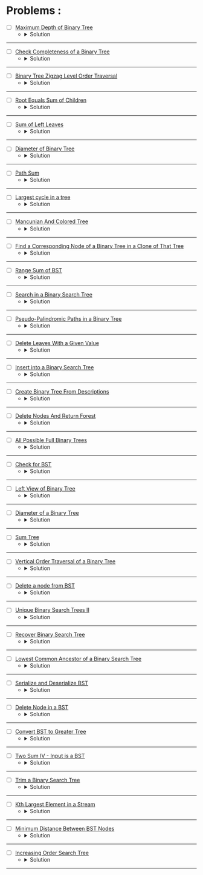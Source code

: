 # Problems :

* [ ] [Maximum Depth of Binary Tree](https://leetcode.com/problems/maximum-depth-of-binary-tree/) 
    * <details>
        <summary> Solution </summary>

        ```c++
            class Solution {
            public:
                int maxDepth(TreeNode* root) {
                    if(root == NULL) return 0;
                    return max(maxDepth(root->left), maxDepth(root->right)) + 1;
                }
            };
        
    </details>

---

* [ ] [Check Completeness of a Binary Tree](https://leetcode.com/problems/check-completeness-of-a-binary-tree/) 
    * <details>
        <summary> Solution </summary>

        ```c++
            /**
             * Definition for a binary tree node.
            * struct TreeNode {
            *     int val;
            *     TreeNode *left;
            *     TreeNode *right;
            *     TreeNode() : val(0), left(nullptr), right(nullptr) {}
            *     TreeNode(int x) : val(x), left(nullptr), right(nullptr) {}
            *     TreeNode(int x, TreeNode *left, TreeNode *right) : val(x), left(left), right(right) {}
            * };
            */
            class Solution {
            public:
                bool isCompleteTree(TreeNode* root) {
                    queue<TreeNode*>bfs;
                    bfs.push(root);
                    while(bfs.front() != nullptr){
                        TreeNode* temp = bfs.front();
                        bfs.push(temp->left);
                        bfs.push(temp->right);
                        bfs.pop();
                    }
                    while(!bfs.empty() && bfs.front() == nullptr)bfs.pop();
                    return bfs.empty();
                }
            };
        
    </details>

---

* [ ] [Binary Tree Zigzag Level Order Traversal](https://leetcode.com/problems/binary-tree-zigzag-level-order-traversal/description/?source=submission-ac) 
    * <details>
        <summary> Solution </summary>

        ```c++
            /**
             * Definition for a binary tree node.
            * struct TreeNode {
            *     int val;
            *     TreeNode *left;
            *     TreeNode *right;
            *     TreeNode() : val(0), left(nullptr), right(nullptr) {}
            *     TreeNode(int x) : val(x), left(nullptr), right(nullptr) {}
            *     TreeNode(int x, TreeNode *left, TreeNode *right) : val(x), left(left), right(right) {}
            * };
            */
            class Solution {
            public:
                vector<vector<int>> zigzagLevelOrder(TreeNode* root) {
                    vector<vector<int>>ans;
                    queue<TreeNode*>bfs;
                    if(root != nullptr)bfs.push(root);
                    bool flag = false;
                    while(!bfs.empty()){
                        ans.push_back(vector<int>());
                        queue<TreeNode*>temp;
                        while(!bfs.empty()){
                            ans.back().push_back(bfs.front()->val);
                            if(bfs.front()->left != nullptr)temp.push(bfs.front()->left);
                            if(bfs.front()->right != nullptr)temp.push(bfs.front()->right);
                            bfs.pop();
                        }
                        if(flag)reverse(ans.back().begin(), ans.back().end());
                        flag ^= true;
                        bfs = temp;
                    }
                    return ans;
                }
            };
        
    </details>

---

* [ ] [Root Equals Sum of Children](https://leetcode.com/problems/root-equals-sum-of-children/description/) 
    * <details>
        <summary> Solution </summary>

        ```c++
            /**
            * Definition for a binary tree node.
            * struct TreeNode {
            *     int val;
            *     TreeNode *left;
            *     TreeNode *right;
            *     TreeNode() : val(0), left(nullptr), right(nullptr) {}
            *     TreeNode(int x) : val(x), left(nullptr), right(nullptr) {}
            *     TreeNode(int x, TreeNode *left, TreeNode *right) : val(x), left(left), right(right) {}
            * };
            */
            class Solution {
            public:
                bool checkTree(TreeNode* root) {
                    return (root->val == (root->left->val + root->right->val));
                }
            };
        
    </details>

---

* [ ] [Sum of Left Leaves](https://leetcode.com/problems/sum-of-left-leaves/) 
    * <details>
        <summary> Solution </summary>

        ```c++
            /**
            * Definition for a binary tree node.
            * struct TreeNode {
            *     int val;
            *     TreeNode *left;
            *     TreeNode *right;
            *     TreeNode() : val(0), left(nullptr), right(nullptr) {}
            *     TreeNode(int x) : val(x), left(nullptr), right(nullptr) {}
            *     TreeNode(int x, TreeNode *left, TreeNode *right) : val(x), left(left), right(right) {}
            * };
            */
            class Solution {
            public:
                int sumOfLeftLeaves(TreeNode* root) {
                    if(root == nullptr)return 0;
                    TreeNode* temp = root->left;
                    if(temp != nullptr && temp->left == nullptr && temp->right == nullptr){
                        return temp->val + sumOfLeftLeaves(root->right);
                    }
                    else return sumOfLeftLeaves(root->left) + sumOfLeftLeaves(root->right);
                }
            };
        
    </details>

---

* [ ] [Diameter of Binary Tree](https://leetcode.com/problems/diameter-of-binary-tree/description/) 
    * <details>
        <summary> Solution </summary>

        ```c++
            /**
            * Definition for a binary tree node.
            * struct TreeNode {
            *     int val;
            *     TreeNode *left;
            *     TreeNode *right;
            *     TreeNode() : val(0), left(nullptr), right(nullptr) {}
            *     TreeNode(int x) : val(x), left(nullptr), right(nullptr) {}
            *     TreeNode(int x, TreeNode *left, TreeNode *right) : val(x), left(left), right(right) {}
            * };
            */
            class Solution {
                int len(TreeNode* root, int& ans){
                    if(root == nullptr)return 0;
                    int mx1 = len(root->left, ans);
                    int mx2 = len(root->right, ans);
                    ans = max(ans, mx1 + mx2);
                    return max(mx1, mx2) + 1;
                }
            public:
                int diameterOfBinaryTree(TreeNode* root) {
                    int ans = 0;
                    len(root, ans);
                    return ans;
                }
            };
        
    </details>

---

* [ ] [Path Sum](https://leetcode.com/problems/path-sum/description/) 
    * <details>
        <summary> Solution </summary>

        ```c++
            /**
            * Definition for a binary tree node.
            * struct TreeNode {
            *     int val;
            *     TreeNode *left;
            *     TreeNode *right;
            *     TreeNode() : val(0), left(nullptr), right(nullptr) {}
            *     TreeNode(int x) : val(x), left(nullptr), right(nullptr) {}
            *     TreeNode(int x, TreeNode *left, TreeNode *right) : val(x), left(left), right(right) {}
            * };
            */
            class Solution {
                bool Check(TreeNode* root, int sum, int& targetSum){
                    if(root == nullptr)return (sum == targetSum);
                    bool flag = false;
                    sum += root->val;
                    if(root->right == nullptr || root->left != nullptr)flag |= Check(root->left, sum, targetSum);
                    if(root->left == nullptr || root->right != nullptr)flag |= Check(root->right, sum, targetSum);
                    return flag;
                }
            public:
                bool hasPathSum(TreeNode* root, int targetSum) {
                    if(root == nullptr)return false;
                    return Check(root, 0, targetSum);
                }
            };
        
    </details>

---

* [ ] [Largest cycle in a tree](https://www.hackerearth.com/practice/data-structures/trees/binary-and-nary-trees/practice-problems/approximate/largest-cycle-in-a-tree-9113b3ab/) 
    * <details>
        <summary> Solution </summary>

        ```c++
            #include<bits/stdc++.h>
            using namespace std;
            typedef long long ll;
            #define endl '\n'

            void Farest_Node(int node, vector<vector<int>>&adj, vector<int>&depth, vector<int>&vis){
                vis[node] = 1;
                for(auto &child: adj[node]){
                    if(!vis[child]){
                        depth[child] = 1 + depth[node];
                        Farest_Node(child, adj, depth, vis);
                    }
                }
            }

            int Wanted_Node(int n, int Farest, vector<vector<int>>&adj){
                int mx = -1, node = -1;
                vector<int>depth(n + 1), vis(n + 1);
                Farest_Node(Farest, adj, depth, vis);
                for(int i = 1; i <= n;i++){
                    if(mx < depth[i]){
                        mx = depth[i];
                        node = i;
                    }
                }
                return node;
            }

            void solve(){
                int n;cin >> n;
                vector<vector<int>>adj(n + 1);
                for(int i = 1; i < n;i++){
                    int u, v;cin >> u >> v;
                    adj[u].push_back(v);
                    adj[v].push_back(u);
                }
                // The solution is to find the farest node from any node then find the farest node from this node
                // this is the prove of this idea :
                // https://stackoverflow.com/questions/20010472/proof-of-correctness-algorithm-for-diameter-of-a-tree-in-graph-theory
                int a = Wanted_Node(n, 1, adj);
                int b = Wanted_Node(n, a, adj);
                cout << a << ' ' << b << endl;
            }

            int main(){
                ios_base::sync_with_stdio(0), cin.tie(0), cout.tie(0);
                #ifndef ONLINE_JUDGE
                freopen("Input.txt", "r", stdin);
                freopen("Output.txt", "w", stdout);
                #endif
                int t = 1;
                for(int i = 1; i <= t;i++){
                    solve();
                }
                return 0;
            }
        
    </details>

---

* [ ] [Mancunian And Colored Tree](https://www.hackerearth.com/practice/data-structures/trees/binary-and-nary-trees/practice-problems/algorithm/mancunian-and-colored-tree/) 
    * <details>
        <summary> Solution </summary>

        ```c++
            #include<bits/stdc++.h>
            using namespace std;
            typedef long long ll;
            #define endl '\n'

            int *carr, *res;

            void DFS(int node, vector<vector<int>>&adj, vector<int>&color){

                res[node] = carr[color[node]];
                int past = carr[color[node]];
                carr[color[node]] = node;

                for(auto &child: adj[node]){
                    DFS(child, adj, color);
                    carr[color[node]] = node;
                }

                carr[color[node]] = past;
            }


            void solve(){
                int n, c;cin >> n >> c;
                vector<vector<int>>adj(n + 1);
                vector<int>color(n + 1);
                for(int i = 1; i < n;i++){
                    int x;cin >> x;
                    adj[x].push_back(i + 1);
                }
                for(int i = 1; i <= n;i++){
                    int x;cin >> x;
                    color[i] = x;
                }
                carr = new int[c + 1];
                memset(carr, -1, (c +  1) * sizeof(int));
                res = new int[n + 1];

                DFS(1, adj, color);

                for(int i = 1; i <= n;i++)cout << res[i] << " \n"[i == n];

                delete[] carr;
                delete[] res;
            }

            int main(){
                ios_base::sync_with_stdio(0), cin.tie(0), cout.tie(0);
                #ifndef ONLINE_JUDGE
                freopen("Input.txt", "r", stdin);
                freopen("Output.txt", "w", stdout);
                #endif
                int t = 1;
                for(int i = 1; i <= t;i++){
                    solve();
                }
                return 0;
            }
        
    </details>

---


* [ ] [Find a Corresponding Node of a Binary Tree in a Clone of That Tree](https://leetcode.com/problems/find-a-corresponding-node-of-a-binary-tree-in-a-clone-of-that-tree/description/) 
    * <details>
        <summary> Solution </summary>

        ```c++
            /**
             * Definition for a binary tree node.
            * struct TreeNode {
            *     int val;
            *     TreeNode *left;
            *     TreeNode *right;
            *     TreeNode(int x) : val(x), left(NULL), right(NULL) {}
            * };
            */

            class Solution {
                TreeNode* Res(TreeNode* cloned, TreeNode* target){
                    if(cloned == nullptr)
                        return nullptr;

                    if(cloned->val == target->val){
                        return cloned;
                    }
                    TreeNode* left = Res(cloned->left, target);
                    TreeNode* right = Res(cloned->right, target);
                    if(left != nullptr)return left;
                    else if(right != nullptr)return right;
                    return nullptr;
                }
            public:
                TreeNode* getTargetCopy(TreeNode* original, TreeNode* cloned, TreeNode* target) {
                    return Res(cloned, target);
                }
            };
        
    </details>

---



* [ ] [Range Sum of BST](https://leetcode.com/problems/range-sum-of-bst/description/) 
    * <details>
        <summary> Solution </summary>

        ```c++
            /**
             * Definition for a binary tree node.
            * struct TreeNode {
            *     int val;
            *     TreeNode *left;
            *     TreeNode *right;
            *     TreeNode() : val(0), left(nullptr), right(nullptr) {}
            *     TreeNode(int x) : val(x), left(nullptr), right(nullptr) {}
            *     TreeNode(int x, TreeNode *left, TreeNode *right) : val(x), left(left), right(right) {}
            * };
            */
            class Solution {
            public:
                int rangeSumBST(TreeNode* root, int low, int high) {
                    if(root == nullptr)
                        return 0;
                    
                    int sum = 0;
                    if(root->val >= low && root->val <= high)
                        sum = root->val;
                    sum += rangeSumBST(root->left, low, high);
                    sum += rangeSumBST(root->right, low, high);
                    return sum;
                }
            };
        
    </details>

---


* [ ] [Search in a Binary Search Tree](https://leetcode.com/problems/search-in-a-binary-search-tree/description/) 
    * <details>
        <summary> Solution </summary>

        ```c++
            /**
             * Definition for a binary tree node.
            * struct TreeNode {
            *     int val;
            *     TreeNode *left;
            *     TreeNode *right;
            *     TreeNode() : val(0), left(nullptr), right(nullptr) {}
            *     TreeNode(int x) : val(x), left(nullptr), right(nullptr) {}
            *     TreeNode(int x, TreeNode *left, TreeNode *right) : val(x), left(left), right(right) {}
            * };
            */
            class Solution {
            public:
                TreeNode* searchBST(TreeNode* root, int val) {
                    if(root == nullptr)
                        return nullptr;

                    if(root->val == val)
                        return root;

                    TreeNode* left = searchBST(root->left, val);
                    TreeNode* right = searchBST(root->right, val);
                    if(left != nullptr)return left;
                    if(right != nullptr)return right;
                    return nullptr;
                }
            };
        
    </details>

---


* [ ] [Pseudo-Palindromic Paths in a Binary Tree](https://leetcode.com/problems/pseudo-palindromic-paths-in-a-binary-tree/description/?envType=daily-question&envId=2024-01-24) 
    * <details>
        <summary> Solution </summary>

        ```c++
            /**
             * Definition for a binary tree node.
            * struct TreeNode {
            *     int val;
            *     TreeNode *left;
            *     TreeNode *right;
            *     TreeNode() : val(0), left(nullptr), right(nullptr) {}
            *     TreeNode(int x) : val(x), left(nullptr), right(nullptr) {}
            *     TreeNode(int x, TreeNode *left, TreeNode *right) : val(x), left(left), right(right) {}
            * };
            */
            class Solution {
                int frq[10]{0};
            public:
                int pseudoPalindromicPaths (TreeNode* root) {
                    frq[root->val]++;
                    int ret = 0;
                    if(root->left == nullptr && root->right == nullptr){
                        int odd = 0;
                        for(int i = 1; i <= 9;i++){
                            odd += (frq[i] % 2);
                        }
                        ret += (odd <= 1);
                    }

                    if(root->left != nullptr)ret += pseudoPalindromicPaths(root->left);
                    if(root->right != nullptr)ret += pseudoPalindromicPaths(root->right);
                    frq[root->val]--;
                    return ret;
                }
            };
        
    </details>

---



* [ ] [Delete Leaves With a Given Value](https://leetcode.com/problems/delete-leaves-with-a-given-value/description/) 
    * <details>
        <summary> Solution </summary>

        ```c++
            /**
            * Definition for a binary tree node.
            * struct TreeNode {
            *     int val;
            *     TreeNode *left;
            *     TreeNode *right;
            *     TreeNode() : val(0), left(nullptr), right(nullptr) {}
            *     TreeNode(int x) : val(x), left(nullptr), right(nullptr) {}
            *     TreeNode(int x, TreeNode *left, TreeNode *right) : val(x), left(left),
            * right(right) {}
            * };
            */
            class Solution {
            public:
                TreeNode* removeLeafNodes(TreeNode* root, int target) {
                    if(root == nullptr)
                        return nullptr;
                    root->left = removeLeafNodes(root->left, target);
                    root->right = removeLeafNodes(root->right, target);
                    if(root->left == nullptr && root->right == nullptr && root->val == target)
                        return nullptr;
                    return root;
                }
            };
        
    </details>

---



* [ ] [Insert into a Binary Search Tree](https://leetcode.com/problems/insert-into-a-binary-search-tree/description/) 
    * <details>
        <summary> Solution </summary>

        ```c++
            /**
            * Definition for a binary tree node.
            * struct TreeNode {
            *     int val;
            *     TreeNode *left;
            *     TreeNode *right;
            *     TreeNode() : val(0), left(nullptr), right(nullptr) {}
            *     TreeNode(int x) : val(x), left(nullptr), right(nullptr) {}
            *     TreeNode(int x, TreeNode *left, TreeNode *right) : val(x), left(left), right(right) {}
            * };
            */
            class Solution {
            public:
                TreeNode* insertIntoBST(TreeNode* root, int val) {
                    if(root == nullptr) {
                        root = new TreeNode(val);
                        return root;
                    }
                    if(val < root->val) root->left = insertIntoBST(root->left, val);
                    else root->right = insertIntoBST(root->right, val);
                    return root;
                }
            };
        
    </details>

---




* [ ] [Create Binary Tree From Descriptions](https://leetcode.com/problems/create-binary-tree-from-descriptions/description/) 
    * <details>
        <summary> Solution </summary>

        ```c++
            /**
            * Definition for a binary tree node.
            * struct TreeNode {
            *     int val;
            *     TreeNode *left;
            *     TreeNode *right;
            *     TreeNode() : val(0), left(nullptr), right(nullptr) {}
            *     TreeNode(int x) : val(x), left(nullptr), right(nullptr) {}
            *     TreeNode(int x, TreeNode *left, TreeNode *right) : val(x), left(left), right(right) {}
            * };
            */
            class Solution {
            public:
                TreeNode* createBinaryTree(vector<vector<int>>& descriptions) {
                    unordered_map<int, TreeNode*> relation, parent;
                    TreeNode* root = nullptr, *ch = nullptr;
                    for(auto &edge: descriptions) {
                        int par = edge[0], child = edge[1], isLeft = edge[2];
                        TreeNode* p = relation[par];
                        TreeNode* c = relation[child];
                        if(p == nullptr) p = new TreeNode(par);
                        if(c == nullptr) c = new TreeNode(child);
                        if(isLeft == true) p->left = c;
                        else p->right = c;
                        relation[par] = p;
                        relation[child] = c;
                        parent[child] = p;
                        ch = c;
                    }
                    while(ch != nullptr) {
                        root = ch;
                        ch = parent[ch->val];
                    }
                    return root;
                }
            };
        
    </details>

---





* [ ] [Delete Nodes And Return Forest](https://leetcode.com/problems/delete-nodes-and-return-forest/description/) 
    * <details>
        <summary> Solution </summary>

        ```c++
            /**
            * Definition for a binary tree node.
            * struct TreeNode {
            *     int val;
            *     TreeNode *left;
            *     TreeNode *right;
            *     TreeNode() : val(0), left(nullptr), right(nullptr) {}
            *     TreeNode(int x) : val(x), left(nullptr), right(nullptr) {}
            *     TreeNode(int x, TreeNode *left, TreeNode *right) : val(x), left(left), right(right) {}
            * };
            */
            class Solution {
                TreeNode* toDelete(TreeNode*& root, unordered_map<int, bool>& mark, vector<TreeNode*>& res) {
                    if(root == nullptr) return nullptr;
                    root->left = toDelete(root->left, mark, res);
                    root->right = toDelete(root->right, mark, res);
                    if(mark[root->val] == true) {
                        if(root->left != nullptr)
                            res.push_back(root->left);
                        if(root->right != nullptr)
                            res.push_back(root->right);
                        root = nullptr;
                    }
                    return root;
                }
            public:
                vector<TreeNode*> delNodes(TreeNode* root, vector<int>& to_delete) {
                    vector<TreeNode*> res;
                    unordered_map<int, bool> mark;
                    for(auto &deleted: to_delete)
                        mark[deleted] = true;
                    toDelete(root, mark, res);
                    if(root != nullptr)
                        res.push_back(root);
                    return res;
                }
            };
        
    </details>

---



* [ ] [All Possible Full Binary Trees](https://leetcode.com/problems/all-possible-full-binary-trees/) 
    * <details>
        <summary> Solution </summary>

        ```c++
            /**
            * Definition for a binary tree node.
            * struct TreeNode {
            *     int val;
            *     TreeNode *left;
            *     TreeNode *right;
            *     TreeNode() : val(0), left(nullptr), right(nullptr) {}
            *     TreeNode(int x) : val(x), left(nullptr), right(nullptr) {}
            *     TreeNode(int x, TreeNode *left, TreeNode *right) : val(x), left(left), right(right) {}
            * };
            */
            class Solution {
                unordered_map<int, vector<TreeNode*>> memo;
                vector<TreeNode*> buildFullBinaryTree(int n) {
                    if(!(n & 1))
                        return {};
                    if(n == 1) {
                        return {new TreeNode()};
                    }
                    if(memo.find(n) != memo.end())
                        return memo[n];
                    vector<TreeNode*> Final;
                    for(int left = 1; left < n;++left) {
                        int right = n - left - 1;
                        if((left & 1) && (right & 1)) {
                            vector<TreeNode*> retLeft = buildFullBinaryTree(left);
                            vector<TreeNode*> retRight = buildFullBinaryTree(right);
                            
                            
                            int n = retLeft.size();
                            int m = retRight.size();
                            for(int i = 0; i < n;i++) {
                                for(int j = 0; j < m;j++) {
                                    TreeNode* root = new TreeNode();
                                    root->left = retLeft[i];
                                    root->right = retRight[j];
                                    Final.push_back(root);
                                }
                            }
                        }
                    }
                    memo[n] = Final;
                    return Final;
                }
            public:
                vector<TreeNode*> allPossibleFBT(int n) {
                    return buildFullBinaryTree(n);        
                }
            };
        
    </details>

---





* [ ] [Check for BST](https://www.geeksforgeeks.org/problems/check-for-bst/1?page=1&category=Tree,Binary%20Search%20Tree&sortBy=submissions) 
    * <details>
        <summary> Solution </summary>

        ```c++
            //{ Driver Code Starts
            #include <bits/stdc++.h>
            using namespace std;
            #define MAX_HEIGHT 100000

            // Tree Node
            struct Node {
                int data;
                Node* left;
                Node* right;

                Node(int val) {
                    data = val;
                    left = right = NULL;
                }
            };


            // } Driver Code Ends
            class Solution {
                bool isBST(Node* root, int mn, int mx) {
                    if(root == nullptr) 
                        return true;
                    if(root->data < mn || root->data > mx)
                        return false;
                    bool ret = true;
                    ret &= isBST(root->left, mn, root->data - 1);
                    ret &= isBST(root->right, root->data + 1, mx);
                    return ret;
                }
            public:
                // Function to check whether a Binary Tree is BST or not.
                bool isBST(Node* root) {
                    // Your code here
                    return isBST(root, INT_MIN, INT_MAX);
                }
            };


            //{ Driver Code Starts.

            // Function to Build Tree
            Node* buildTree(string str) {
                // Corner Case
                if (str.length() == 0 || str[0] == 'N')
                    return NULL;

                // Creating vector of strings from input
                // string after spliting by space
                vector<string> ip;

                istringstream iss(str);
                for (string str; iss >> str;)
                    ip.push_back(str);

                // Create the root of the tree
                Node* root = new Node(stoi(ip[0]));

                // Push the root to the queue
                queue<Node*> queue;
                queue.push(root);

                // Starting from the second element
                int i = 1;
                while (!queue.empty() && i < ip.size()) {

                    // Get and remove the front of the queue
                    Node* currNode = queue.front();
                    queue.pop();

                    // Get the current node's value from the string
                    string currVal = ip[i];

                    // If the left child is not null
                    if (currVal != "N") {

                        // Create the left child for the current node
                        currNode->left = new Node(stoi(currVal));

                        // Push it to the queue
                        queue.push(currNode->left);
                    }

                    // For the right child
                    i++;
                    if (i >= ip.size())
                        break;
                    currVal = ip[i];

                    // If the right child is not null
                    if (currVal != "N") {

                        // Create the right child for the current node
                        currNode->right = new Node(stoi(currVal));

                        // Push it to the queue
                        queue.push(currNode->right);
                    }
                    i++;
                }

                return root;
            }

            void inorder(Node* root, vector<int>& v) {
                if (root == NULL)
                    return;

                inorder(root->left, v);
                v.push_back(root->data);
                inorder(root->right, v);
            }

            int main() {

                int t;
                string tc;
                getline(cin, tc);
                t = stoi(tc);
                while (t--) {
                    string s;
                    getline(cin, s);
                    // if (s[0] == '9') {
                    //     cout << "false\n";
                    //     return 0;
                    // }
                    Node* root = buildTree(s);
                    Solution ob;
                    if (ob.isBST(root))
                        cout << "true\n";

                    else
                        cout << "false\n";
                }
                return 0;
            }

            // } Driver Code Ends
        
    </details>

---






* [ ] [Left View of Binary Tree](https://www.geeksforgeeks.org/problems/left-view-of-binary-tree/1?page=1&category=Tree,Binary%20Search%20Tree&sortBy=submissions) 
    * <details>
        <summary> Solution </summary>

        ```c++
            //{ Driver Code Starts
            #include <bits/stdc++.h>
            using namespace std;

            // Tree Node
            struct Node
            {
                int data;
                Node* left;
                Node* right;
            };

            vector<int> leftView(struct Node *root);

            // Utility function to create a new Tree Node
            Node* newNode(int val)
            {
                Node* temp = new Node;
                temp->data = val;
                temp->left = NULL;
                temp->right = NULL;

                return temp;
            }


            // Function to Build Tree
            Node* buildTree(string str)
            {
                // Corner Case
                if(str.length() == 0 || str[0] == 'N')
                    return NULL;

                // Creating vector of strings from input
                // string after spliting by space
                vector<string> ip;

                istringstream iss(str);
                for(string str; iss >> str; )
                    ip.push_back(str);

                // for(string i:ip)
                //     cout<<i<<" ";
                // cout<<endl;
                // Create the root of the tree
                Node* root = newNode(stoi(ip[0]));

                // Push the root to the queue
                queue<Node*> queue;
                queue.push(root);

                // Starting from the second element
                int i = 1;
                while(!queue.empty() && i < ip.size()) {

                    // Get and remove the front of the queue
                    Node* currNode = queue.front();
                    queue.pop();

                    // Get the current node's value from the string
                    string currVal = ip[i];

                    // If the left child is not null
                    if(currVal != "N") {

                        // Create the left child for the current node
                        currNode->left = newNode(stoi(currVal));

                        // Push it to the queue
                        queue.push(currNode->left);
                    }

                    // For the right child
                    i++;
                    if(i >= ip.size())
                        break;
                    currVal = ip[i];

                    // If the right child is not null
                    if(currVal != "N") {

                        // Create the right child for the current node
                        currNode->right = newNode(stoi(currVal));

                        // Push it to the queue
                        queue.push(currNode->right);
                    }
                    i++;
                }

                return root;
            }


            int main() {
                int t;
                scanf("%d ",&t);
                while(t--)
                {
                    string s;
                    getline(cin,s);
                    Node* root = buildTree(s);
                    vector<int> vec = leftView(root);
                    for(int x : vec)
                    cout<<x<<" ";
                    cout << endl;
                }
                return 0;
            }


            // } Driver Code Ends


            /* A binary tree node

            struct Node
            {
                int data;
                struct Node* left;
                struct Node* right;
                
                Node(int x){
                    data = x;
                    left = right = NULL;
                }
            };
            */

            //Function to return a list containing elements of left view of the binary tree.
            vector<int> leftView(Node *root)
            {
                // Your code here
                vector<int> res;
                queue<Node*> bfs;
                if(root != nullptr) 
                    bfs.push(root);
                while(!bfs.empty()) {
                    int sz = bfs.size();
                    res.push_back(bfs.front()->data);
                    for(int i = 0; i < sz;i++) {
                        auto node = bfs.front();
                        bfs.pop();
                        if(node->left != nullptr)
                            bfs.push(node->left);
                        if(node->right != nullptr)
                            bfs.push(node->right);
                    }
                }
                return res;
            }

        
    </details>

---






* [ ] [Diameter of a Binary Tree](https://www.geeksforgeeks.org/problems/diameter-of-binary-tree/1?page=1&category=Tree,Binary%20Search%20Tree&sortBy=submissions) 
    * <details>
        <summary> Solution </summary>

        ```c++
            //{ Driver Code Starts
            #include <bits/stdc++.h>
            using namespace std;

            /* A binary tree node has data, pointer to left child
            and a pointer to right child */
            struct Node {
                int data;
                struct Node* left;
                struct Node* right;
            };
            Node* newNode(int val) {
                Node* temp = new Node;
                temp->data = val;
                temp->left = NULL;
                temp->right = NULL;
                return temp;
            }
            Node* buildTree(string str) {
                // Corner Case
                if (str.length() == 0 || str[0] == 'N') return NULL;

                // Creating vector of strings from input
                // string after spliting by space
                vector<string> ip;

                istringstream iss(str);
                for (string str; iss >> str;) ip.push_back(str);

                // Create the root of the tree
                Node* root = newNode(stoi(ip[0]));

                // Push the root to the queue
                queue<Node*> queue;
                queue.push(root);

                // Starting from the second element
                int i = 1;
                while (!queue.empty() && i < ip.size()) {

                    // Get and remove the front of the queue
                    Node* currNode = queue.front();
                    queue.pop();

                    // Get the current node's value from the string
                    string currVal = ip[i];

                    // If the left child is not null
                    if (currVal != "N") {

                        // Create the left child for the current node
                        currNode->left = newNode(stoi(currVal));

                        // Push it to the queue
                        queue.push(currNode->left);
                    }

                    // For the right child
                    i++;
                    if (i >= ip.size()) break;
                    currVal = ip[i];

                    // If the right child is not null
                    if (currVal != "N") {

                        // Create the right child for the current node
                        currNode->right = newNode(stoi(currVal));

                        // Push it to the queue
                        queue.push(currNode->right);
                    }
                    i++;
                }

                return root;
            }


            // } Driver Code Ends
            /* Tree node structure  used in the program

            struct Node
            {
                int data;
                struct Node* left;
                struct Node* right;

                Node(int x){
                    data = x;
                    left = right = NULL;
                }
            }; */

            class Solution {
            public:
                int diameter(Node* root, int& res) {
                    if(root == nullptr)
                        return -1;
                    int left = diameter(root->left, res);
                    int right = diameter(root->right, res);
                    res = max(res, left + right + 2 + 1);
                    return max(left, right) + 1;
                }
                // Function to return the diameter of a Binary Tree.
                int diameter(Node* root) {
                    // Your code here
                    int res = 0;
                    diameter(root, res);
                    return res;
                }
            };

            //{ Driver Code Starts.

            /* Driver program to test size function*/
            int main() {
                int t;
                scanf("%d\n", &t);
                while (t--) {
                    string s;
                    getline(cin, s);
                    Node* root = buildTree(s);
                    Solution ob;
                    cout << ob.diameter(root) << endl;
                }
                return 0;
            }

            // } Driver Code Ends
        
    </details>

---






* [ ] [Sum Tree](https://www.geeksforgeeks.org/problems/sum-tree/1?page=1&category=Tree,Binary%20Search%20Tree&sortBy=submissions) 
    * <details>
        <summary> Solution </summary>

        ```c++
            //{ Driver Code Starts
            #include <bits/stdc++.h>
            using namespace std;

            struct Node
            {
                int data;
                struct Node *left;
                struct Node *right;
            };
            // Utility function to create a new Tree Node
            Node* newNode(int val)
            {
                Node* temp = new Node;
                temp->data = val;
                temp->left = NULL;
                temp->right = NULL;
                
                return temp;
            }
            // Function to Build Tree
            Node* buildTree(string str)
            {   
                // Corner Case
                if(str.length() == 0 || str[0] == 'N')
                        return NULL;
                
                // Creating vector of strings from input 
                // string after spliting by space
                vector<string> ip;
                
                istringstream iss(str);
                for(string str; iss >> str; )
                    ip.push_back(str);
                    
                // Create the root of the tree
                Node* root = newNode(stoi(ip[0]));
                    
                // Push the root to the queue
                queue<Node*> queue;
                queue.push(root);
                    
                // Starting from the second element
                int i = 1;
                while(!queue.empty() && i < ip.size()) {
                        
                    // Get and remove the front of the queue
                    Node* currNode = queue.front();
                    queue.pop();
                        
                    // Get the current node's value from the string
                    string currVal = ip[i];
                        
                    // If the left child is not null
                    if(currVal != "N") {
                            
                        // Create the left child for the current node
                        currNode->left = newNode(stoi(currVal));
                            
                        // Push it to the queue
                        queue.push(currNode->left);
                    }
                        
                    // For the right child
                    i++;
                    if(i >= ip.size())
                        break;
                    currVal = ip[i];
                        
                    // If the right child is not null
                    if(currVal != "N") {
                            
                        // Create the right child for the current node
                        currNode->right = newNode(stoi(currVal));
                            
                        // Push it to the queue
                        queue.push(currNode->right);
                    }
                    i++;
                }
                
                return root;
            }


            // } Driver Code Ends
            /*  Tree node
            struct Node
            {
                int data;
                Node* left, * right;
            }; */

            // Should return true if tree is Sum Tree, else false
            class Solution
            {
                int isSumTree(Node* root, bool& Ok) {
                    if(root->left == nullptr && root->right == nullptr)
                        return root->data;
                    int left = 0, right = 0;
                    if(root->left != nullptr)
                        left = isSumTree(root->left, Ok);
                    if(root->right != nullptr)
                        right = isSumTree(root->right, Ok);
                    Ok &= ((left + right) == root->data);
                    return left + right + root->data;
                }
                public:
                bool isSumTree(Node* root)
                {
                    // Your code here
                    bool Ok = true;
                    isSumTree(root, Ok);
                    return Ok;
                }
            };

            //{ Driver Code Starts.

            int main()
            {

                int t;
                scanf("%d ",&t);
                while(t--)
                {
                    string s;
                    getline(cin,s);
                    Node* root = buildTree(s);
                    Solution ob;
                    cout <<ob.isSumTree(root) << endl;
                }
                return 1;
            }
            // } Driver Code Ends
        
    </details>

---





* [ ] [Vertical Order Traversal of a Binary Tree](https://leetcode.com/problems/vertical-order-traversal-of-a-binary-tree/description/) 
    * <details>
        <summary> Solution </summary>

        ```c++
            /**
            * Definition for a binary tree node.
            * struct TreeNode {
            *     int val;
            *     TreeNode *left;
            *     TreeNode *right;
            *     TreeNode() : val(0), left(nullptr), right(nullptr) {}
            *     TreeNode(int x) : val(x), left(nullptr), right(nullptr) {}
            *     TreeNode(int x, TreeNode *left, TreeNode *right) : val(x), left(left), right(right) {}
            * };
            */
            class Solution {
                void traverse(TreeNode* root, int row, int col, map<pair<int,int>, multiset<int>>& vertical) {
                    if(root == nullptr)
                        return;
                    vertical[{row, col}].insert(root->val);
                    traverse(root->left, row + 1, col - 1, vertical);
                    traverse(root->right, row + 1, col + 1, vertical);
                }
            public:
                vector<vector<int>> verticalTraversal(TreeNode* root) {
                    vector<vector<int>> res;
                    map<pair<int,int>, multiset<int>> vertical;
                    map<int, vector<int>> before;
                    traverse(root, 0, 0, vertical);
                    for(auto &it: vertical) {
                        for(auto vals: it.second)
                            before[it.first.second].push_back(vals);
                    }
                    for(auto &it: before) {
                        res.push_back(vector<int>());
                        for(auto vals: it.second)
                            res.back().push_back(vals);
                    }
                    return res;
                }
            };
        
    </details>

---





* [ ] [Delete a node from BST](https://www.geeksforgeeks.org/problems/delete-a-node-from-bst/1?page=2&category=Tree,Binary%20Search%20Tree&sortBy=submissions) 
    * <details>
        <summary> Solution </summary>

        ```c++
            //{ Driver Code Starts
            #include <bits/stdc++.h>
            using namespace std;
            #define MAX_HEIGHT 100000

            // Tree Node
            struct Node {
                int data;
                Node* left;
                Node* right;

                Node(int val) {
                    data = val;
                    left = right = NULL;
                }
            };

            struct Node* deleteNode(struct Node* root, int key);

            // Function to Build Tree
            Node* buildTree(string str) {
                // Corner Case
                if (str.length() == 0 || str[0] == 'N') return NULL;

                // Creating vector of strings from input
                // string after spliting by space
                vector<string> ip;

                istringstream iss(str);
                for (string str; iss >> str;) ip.push_back(str);

                // Create the root of the tree
                Node* root = new Node(stoi(ip[0]));

                // Push the root to the queue
                queue<Node*> queue;
                queue.push(root);

                // Starting from the second element
                int i = 1;
                while (!queue.empty() && i < ip.size()) {

                    // Get and remove the front of the queue
                    Node* currNode = queue.front();
                    queue.pop();

                    // Get the current node's value from the string
                    string currVal = ip[i];

                    // If the left child is not null
                    if (currVal != "N") {

                        // Create the left child for the current node
                        currNode->left = new Node(stoi(currVal));

                        // Push it to the queue
                        queue.push(currNode->left);
                    }

                    // For the right child
                    i++;
                    if (i >= ip.size()) break;
                    currVal = ip[i];

                    // If the right child is not null
                    if (currVal != "N") {

                        // Create the right child for the current node
                        currNode->right = new Node(stoi(currVal));

                        // Push it to the queue
                        queue.push(currNode->right);
                    }
                    i++;
                }

                return root;
            }

            void inorder(Node* root, vector<int>& v) {
                if (root == NULL) return;

                inorder(root->left, v);
                v.push_back(root->data);
                inorder(root->right, v);
            }

            int main() {

                int t;
                string tc;
                getline(cin, tc);
                t = stoi(tc);
                while (t--) {
                    string s;
                    getline(cin, s);
                    Node* root1 = buildTree(s);
                    getline(cin, s);
                    int k = stoi(s);
                    root1 = deleteNode(root1, k);
                    vector<int> v;
                    inorder(root1, v);
                    for (auto i : v) cout << i << " ";
                    cout << endl;
                }
                return 0;
            }
            // } Driver Code Ends


            // Function to delete a node from BST.
            Node *deleteNode(Node *root, int X) {
                // your code goes here
                if(root == nullptr)
                    return root;
                if(root->data == X) {
                    Node* successor = nullptr;
                    if(root->left != nullptr && root->right != nullptr) {
                        Node* nextPlace = root->left;
                        while(nextPlace->right != nullptr)
                            nextPlace = nextPlace->right;
                        swap(root->data, nextPlace->data);
                        root->left = deleteNode(root->left, X);
                        
                        successor = root;
                    }
                    else if(root->left != nullptr)
                        successor = root->left;
                    else if(root->right != nullptr)
                        successor = root->right;
                    
                    return successor;
                }
                
                if(root->data > X)
                    root->left = deleteNode(root->left, X);
                else 
                    root->right = deleteNode(root->right, X);
                return root;
            }

        
    </details>

---





* [ ] [Unique Binary Search Trees II](https://leetcode.com/problems/unique-binary-search-trees-ii/description/) 
    * <details>
        <summary> Solution </summary>

        ```c++
            /**
            * Definition for a binary tree node.
            * struct TreeNode {
            *     int val;
            *     TreeNode *left;
            *     TreeNode *right;
            *     TreeNode() : val(0), left(nullptr), right(nullptr) {}
            *     TreeNode(int x) : val(x), left(nullptr), right(nullptr) {}
            *     TreeNode(int x, TreeNode *left, TreeNode *right) : val(x), left(left), right(right) {}
            * };
            */
            class Solution {
                vector<TreeNode*> BST(int left, int right) {
                    if(left > right)
                        return {nullptr};
                    if(left == right)
                        return {new TreeNode(right)};
                        
                    vector<TreeNode*> res;
                    for(int i = left; i <= right;i++) {

                        vector<TreeNode*> leftNodes = BST(left, i - 1);
                        vector<TreeNode*> rightNodes = BST(i + 1, right);

                        for(auto &leftNode: leftNodes) {
                            for(auto &rightNode: rightNodes) {
                                TreeNode* root = new TreeNode(i);
                                root->left = leftNode;
                                root->right = rightNode;
                                res.push_back(root);
                            }
                        }
                    }

                    return res;
                }
            public:
                vector<TreeNode*> generateTrees(int n) {
                    return BST(1, n);
                }
            };
        
    </details>

---




* [ ] [Recover Binary Search Tree](https://leetcode.com/problems/recover-binary-search-tree/description/) 
    * <details>
        <summary> Solution </summary>

        ```c++
            /**
            * Definition for a binary tree node.
            * struct TreeNode {
            *     int val;
            *     TreeNode *left;
            *     TreeNode *right;
            *     TreeNode() : val(0), left(nullptr), right(nullptr) {}
            *     TreeNode(int x) : val(x), left(nullptr), right(nullptr) {}
            *     TreeNode(int x, TreeNode *left, TreeNode *right) : val(x), left(left), right(right) {}
            * };
            */
            class Solution {
                void inorder(TreeNode* root, TreeNode*& first, TreeNode*& second, TreeNode*& last) {
                    if(root == nullptr)
                        return;
                    inorder(root->left, first, second, last);
                    if(root->val < last->val) {
                        if(first == nullptr)
                            first = last;
                        second = root;
                    }
                    last = root;
                    inorder(root->right, first, second, last);
                }
            public:
                void recoverTree(TreeNode* root) {
                    TreeNode* first = nullptr, *second = nullptr, *last = new TreeNode(INT_MIN);
                    inorder(root, first, second, last);
                    swap(first->val, second->val);
                }
            };
        
    </details>

---




* [ ] [Lowest Common Ancestor of a Binary Search Tree](https://leetcode.com/problems/lowest-common-ancestor-of-a-binary-search-tree/description/) 
    * <details>
        <summary> Solution </summary>

        ```c++
            /**
            * Definition for a binary tree node.
            * struct TreeNode {
            *     int val;
            *     TreeNode *left;
            *     TreeNode *right;
            *     TreeNode(int x) : val(x), left(NULL), right(NULL) {}
            * };
            */

            class Solution {
                int lowestAncestor(TreeNode* root, TreeNode* p, TreeNode* q, TreeNode*& res) {
                    if(root == nullptr)
                        return 0;
                    int ret = ((root->val == p->val) || (root->val == q->val));
                    ret += lowestAncestor(root->left, p, q, res);
                    ret += lowestAncestor(root->right, p, q, res);
                    if(ret == 2 && res == nullptr)
                        res = root;
                    return ret;
                }
            public:
                TreeNode* lowestCommonAncestor(TreeNode* root, TreeNode* p, TreeNode* q) {
                    TreeNode* res = nullptr;
                    lowestAncestor(root, p, q, res);
                    return res;
                }
            };
        
    </details>

---





* [ ] [Serialize and Deserialize BST](https://leetcode.com/problems/serialize-and-deserialize-bst/description/) 
    * <details>
        <summary> Solution </summary>

        ```c++
            /**
            * Definition for a binary tree node.
            * struct TreeNode {
            *     int val;
            *     TreeNode *left;
            *     TreeNode *right;
            *     TreeNode(int x) : val(x), left(NULL), right(NULL) {}
            * };
            */
            class Codec {
                void serialize(TreeNode* root, string& res) {
                    if(!res.empty())
                        res += '-';
                    if(root == nullptr) {
                        res += 'N';
                        return;
                    }
                    res += to_string(root->val);
                    serialize(root->left, res);
                    serialize(root->right, res);
                }

                TreeNode* deserialize(int& idx, int n, string& data) {
                    if(idx >= n )
                        return nullptr;
                    if(data[idx] == 'N') {
                        idx += 2;
                        return nullptr;
                    }
                    string num = "";
                    while(isdigit(data[idx])) {
                        num += data[idx];
                        idx += 1;
                    }
                    idx += 1;
                    TreeNode* root = new TreeNode(stoi(num));
                    root->left = deserialize(idx, n, data);
                    root->right = deserialize(idx, n, data);
                    return root;
                }
            public:

                // Encodes a tree to a single string.
                string serialize(TreeNode* root) {
                    string res = "";
                    serialize(root, res);
                    return res;
                }

                // Decodes your encoded data to tree.
                TreeNode* deserialize(string data) {
                    // 2-1-N-N-3-N-N
                    int n = data.size(), idx = 0;
                    return deserialize(idx, n, data);
                }
            };

            // Your Codec object will be instantiated and called as such:
            // Codec* ser = new Codec();
            // Codec* deser = new Codec();
            // string tree = ser->serialize(root);
            // TreeNode* ans = deser->deserialize(tree);
            // return ans;
        
    </details>

---






* [ ] [Delete Node in a BST](https://leetcode.com/problems/delete-node-in-a-bst/description/) 
    * <details>
        <summary> Solution </summary>

        ```c++
            /**
            * Definition for a binary tree node.
            * struct TreeNode {
            *     int val;
            *     TreeNode *left;
            *     TreeNode *right;
            *     TreeNode() : val(0), left(nullptr), right(nullptr) {}
            *     TreeNode(int x) : val(x), left(nullptr), right(nullptr) {}
            *     TreeNode(int x, TreeNode *left, TreeNode *right) : val(x), left(left), right(right) {}
            * };
            */
            class Solution {
            public:
                TreeNode* deleteNode(TreeNode* root, int key) {
                    if(root == nullptr)
                        return root;
                    if(root->val == key) {
                        if(root->left != nullptr && root->right != nullptr) {
                            TreeNode* temp = root->left;
                            while(temp->right != nullptr)
                                temp = temp->right;
                            swap(root->val, temp->val);
                            root->left = deleteNode(root->left, key);
                        }
                        else if(root->left != nullptr)
                            root = root->left;
                        else
                            root = root->right;
                    }
                    else if(root->val > key)
                        root->left = deleteNode(root->left, key);
                    else
                        root->right = deleteNode(root->right, key);
                    return root;
                }
            };
        
    </details>

---






* [ ] [Convert BST to Greater Tree](https://leetcode.com/problems/convert-bst-to-greater-tree/description/) 
    * <details>
        <summary> Solution </summary>

        ```c++
            /**
            * Definition for a binary tree node.
            * struct TreeNode {
            *     int val;
            *     TreeNode *left;
            *     TreeNode *right;
            *     TreeNode() : val(0), left(nullptr), right(nullptr) {}
            *     TreeNode(int x) : val(x), left(nullptr), right(nullptr) {}
            *     TreeNode(int x, TreeNode *left, TreeNode *right) : val(x), left(left), right(right) {}
            * };
            */
            class Solution {
                void convertBST(TreeNode* root, int& sum) {
                    if(root == nullptr)
                        return;
                    convertBST(root->right, sum);
                    sum += root->val;
                    root->val = sum;
                    convertBST(root->left, sum);
                }
            public:
                TreeNode* convertBST(TreeNode* root) {
                    int sum = 0;
                    convertBST(root, sum);
                    return root;
                }
            };
        
    </details>

---




* [ ] [Two Sum IV - Input is a BST](https://leetcode.com/problems/two-sum-iv-input-is-a-bst/description/) 
    * <details>
        <summary> Solution </summary>

        ```c++
            /**
            * Definition for a binary tree node.
            * struct TreeNode {
            *     int val;
            *     TreeNode *left;
            *     TreeNode *right;
            *     TreeNode() : val(0), left(nullptr), right(nullptr) {}
            *     TreeNode(int x) : val(x), left(nullptr), right(nullptr) {}
            *     TreeNode(int x, TreeNode *left, TreeNode *right) : val(x), left(left), right(right) {}
            * };
            */
            class Solution {
                bool findTarget(TreeNode* root, int target, unordered_map<int, bool>& vis) {
                    if (root == nullptr)
                        return false;
                    if (vis[target - root->val] == true)
                        return true;
                    bool find = false;
                    vis[root->val] = true;
                    find |= findTarget(root->left, target, vis);
                    find |= findTarget(root->right, target, vis);
                    return find;
                }
            public:
                bool findTarget(TreeNode* root, int k) {
                    unordered_map<int, bool> vis;
                    return findTarget(root, k, vis);
                }
            };
        
    </details>

---





* [ ] [Trim a Binary Search Tree](https://leetcode.com/problems/trim-a-binary-search-tree/description/) 
    * <details>
        <summary> Solution </summary>

        ```c++
            /**
            * Definition for a binary tree node.
            * struct TreeNode {
            *     int val;
            *     TreeNode *left;
            *     TreeNode *right;
            *     TreeNode() : val(0), left(nullptr), right(nullptr) {}
            *     TreeNode(int x) : val(x), left(nullptr), right(nullptr) {}
            *     TreeNode(int x, TreeNode *left, TreeNode *right) : val(x), left(left), right(right) {}
            * };
            */
            class Solution {
            public:
                TreeNode* trimBST(TreeNode* root, int low, int high) {
                    if(root == nullptr)
                        return root;
                    if(root->val >= low && root->val <= high) {
                        root->left = trimBST(root->left, low, high);
                        root->right = trimBST(root->right, low, high);
                    }
                    else if(root->val < low)
                        root = trimBST(root->right, low, high);
                    else
                        root = trimBST(root->left, low, high);
                    return root;
                }
            };
        
    </details>

---



* [ ] [Kth Largest Element in a Stream](https://leetcode.com/problems/kth-largest-element-in-a-stream/description/) 
    * <details>
        <summary> Solution </summary>

        ```c++
            class KthLargest {
                struct Node {
                    int val;
                    Node* left;
                    Node* right;
                    Node(int _val) : val(_val), left(nullptr), right(nullptr) {}
                };

                Node* root;
                int kthElement;

                void search(Node* _root, int& index, int& kth) {
                    if(_root == nullptr)
                        return;
                    search(_root->right, index, kth);
                    index += 1;
                    if(index == kthElement) {
                        kth = _root->val;
                        return;
                    }
                    search(_root->left, index, kth);
                }

                Node* add(Node* _root, int _val) {
                    if(_root == nullptr) {
                        return new Node(_val);
                    }
                    if(_root->val >= _val)
                        _root->left = add(_root->left, _val);
                    else
                        _root->right = add(_root->right, _val);
                    return _root;
                }
            public:
                KthLargest(int k, vector<int>& nums) {
                    root = nullptr;
                    kthElement = k;
                    for(auto &_val: nums)
                        root = add(root, _val);
                }
                
                int add(int val) {
                    int index = 0, kth = -1;
                    root = add(root, val);
                    search(root, index, kth);
                    return kth;
                }
            };

            /**
            * Your KthLargest object will be instantiated and called as such:
            * KthLargest* obj = new KthLargest(k, nums);
            * int param_1 = obj->add(val);
            */
        
    </details>

---




* [ ] [Minimum Distance Between BST Nodes](https://leetcode.com/problems/minimum-distance-between-bst-nodes/description/) 
    * <details>
        <summary> Solution </summary>

        ```c++
            /**
            * Definition for a binary tree node.
            * struct TreeNode {
            *     int val;
            *     TreeNode *left;
            *     TreeNode *right;
            *     TreeNode() : val(0), left(nullptr), right(nullptr) {}
            *     TreeNode(int x) : val(x), left(nullptr), right(nullptr) {}
            *     TreeNode(int x, TreeNode *left, TreeNode *right) : val(x), left(left), right(right) {}
            * };
            */
            class Solution {
            public:
                int minDiffInBST(TreeNode* root) {
                    if(root == nullptr)
                        return INT_MAX;
                    int ret = INT_MAX;
                    ret = minDiffInBST(root->left);
                    ret = ret = min(ret, minDiffInBST(root->right));
                    TreeNode* tempLeft = root->left, *tempRight = root->right;
                    while(tempLeft != nullptr && tempLeft->right != nullptr)
                        tempLeft = tempLeft->right;
                    while(tempRight != nullptr && tempRight->left != nullptr)
                        tempRight = tempRight->left;
                    if(tempLeft != nullptr)
                        ret = min(ret, root->val - tempLeft->val);
                    if(tempRight != nullptr)
                        ret = min(ret, tempRight->val - root->val);
                    return ret;
                }
            };
        
    </details>

---




* [ ] [Increasing Order Search Tree](https://leetcode.com/problems/increasing-order-search-tree/description/) 
    * <details>
        <summary> Solution </summary>

        ```c++
            /**
            * Definition for a binary tree node.
            * struct TreeNode {
            *     int val;
            *     TreeNode *left;
            *     TreeNode *right;
            *     TreeNode() : val(0), left(nullptr), right(nullptr) {}
            *     TreeNode(int x) : val(x), left(nullptr), right(nullptr) {}
            *     TreeNode(int x, TreeNode *left, TreeNode *right) : val(x), left(left), right(right) {}
            * };
            */
            class Solution {
                void inOrder(TreeNode* root, TreeNode*& newRoot, TreeNode*& temp) {
                    if(root == nullptr)
                        return;
                    inOrder(root->left, newRoot, temp);
                    if(newRoot == nullptr)
                        newRoot = temp = new TreeNode(root->val);
                    else {
                        temp->right = new TreeNode(root->val);
                        temp = temp->right;
                    }
                    inOrder(root->right, newRoot, temp);
                }
            public:
                TreeNode* increasingBST(TreeNode* root) {
                    TreeNode* newRoot = nullptr, *temp = nullptr;
                    inOrder(root, newRoot, temp);
                    return newRoot;
                }
            };
        
    </details>

---
